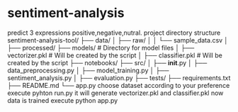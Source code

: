 # sentiment-analysis
predict 3 expressions positive,negative,nutral.
project directory structure
sentiment-analysis-tool/
├── data/
│   ├── raw/
│   │   └── sample_data.csv
│   ├── processed/
├── models/                      # Directory for model files
│   ├── vectorizer.pkl           # Will be created by the script
│   ├── classifier.pkl           # Will be created by the script
├── notebooks/
├── src/
│   ├── __init__.py
│   ├── data_preprocessing.py
│   ├── model_training.py
│   ├── sentiment_analysis.py
│   ├── evaluation.py
├── tests/
├── requirements.txt
├── README.md
└── app.py
choose dataset according to your preference 
execute
pyhton run.py
it will generate 
vectorizer.pkl and classifier.pkl
now data is trained 
execute
python app.py
